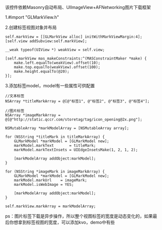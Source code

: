 该控件依赖Masonry自动布局、UIImageView+AFNetworking图片下载框架

1.#import "GLMarkView.h"

2.创建标签视图对象并布局

    self.markView = [[GLMarkView alloc] initWithMarkViewMargin:4];
    [self.view addSubview:self.markView];
    
    __weak typeof(UIView *) weakView = self.view;
    
    [self.markView mas_makeConstraints:^(MASConstraintMaker *make) {
        make.left.equalTo(weakView).offset(10);
        make.top.equalTo(weakView).offset(100);
        make.height.equalTo(@20);
    }];
    
3.添加标签model，model有一些属性可供配置

    //文本标签
    NSArray *titleMarkArray = @[@"标签1", @"标签2", @"标签3", @"标签4"];
    
    //图片标签
    NSArray *imageMarkArray = @[@"http://static.qccr.com/storetag/tag/icon_opening@2x.png"];
    
    NSMutableArray *markModelArray = [NSMutableArray array];
    
    for (NSString *titleMark in titleMarkArray) {
        GLMarkModel *markModel = [GLMarkModel new];
        markModel.markText       = titleMark;
        markModel.markTextInsets = UIEdgeInsetsMake(1, 2, 1, 2);
        
        [markModelArray addObject:markModel];
    }
    
    for (NSString *imageMark in imageMarkArray) {
        GLMarkModel *markModel = [GLMarkModel new];
        markModel.markUrl    = imageMark;
        markModel.isWebImage = YES;
        
        [markModelArray addObject:markModel];
    }
    
    self.markView.markArray = markModelArray;
    
ps：图片标签下载是异步操作，所以整个视图标签的宽度是动态变化的，如果最后你想拿到标签视图的宽度，可以添加kvo，demo中有些
